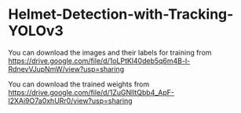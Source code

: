 # Helmet-Detection-with-Tracking-YOLOv3

You can download the images and their labels for training from https://drive.google.com/file/d/1oLPtKl40deb5q6m4B-l-RdnevVJupNmW/view?usp=sharing

You can download the trained weights from https://drive.google.com/file/d/1ZuGNlltQbb4_ApF-l2XAi9O7a0xhURr0/view?usp=sharing
